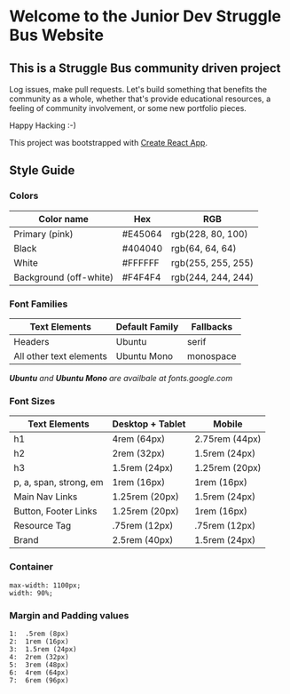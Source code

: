 # Welcome to the Junior Dev Struggle Bus Website

## This is a Struggle Bus community driven project

Log issues, make pull requests. Let's build something that benefits the community as a whole, whether that's provide educational resources, a feeling of community involvement, or some new portfolio pieces.

Happy Hacking :-)

This project was bootstrapped with [Create React App](https://github.com/facebook/create-react-app).

## Style Guide

### Colors

| Color name             | Hex     | RGB                |
| ---------------------- | ------- | ------------------ |
| Primary (pink)         | #E45064 | rgb(228, 80, 100)  |
| Black                  | #404040 | rgb(64, 64, 64)    |
| White                  | #FFFFFF | rgb(255, 255, 255) |
| Background (off-white) | #F4F4F4 | rgb(244, 244, 244) |

### Font Families

| Text Elements           | Default Family | Fallbacks |
| ----------------------- | -------------- | --------- |
| Headers                 | Ubuntu         | serif     |
| All other text elements | Ubuntu Mono    | monospace |

_***Ubuntu*** and ***Ubuntu Mono*** are availbale at fonts.google.com_

### Font Sizes

| Text Elements          | Desktop + Tablet | Mobile         |
| ---------------------- | ---------------- | -------------- |
| h1                     | 4rem (64px)      | 2.75rem (44px) |
| h2                     | 2rem (32px)      | 1.5rem (24px)  |
| h3                     | 1.5rem (24px)    | 1.25rem (20px) |
| p, a, span, strong, em | 1rem (16px)      | 1rem (16px)    |
| Main Nav Links         | 1.25rem (20px)   | 1.5rem (24px)  |
| Button, Footer Links   | 1.25rem (20px)   | 1rem (16px)    |
| Resource Tag           | .75rem (12px)    | .75rem (12px)  |
| Brand                  | 2.5rem (40px)    | 1.5rem (24px)  |

### Container

```
max-width: 1100px;
width: 90%;
```

### Margin and Padding values

```
1:  .5rem (8px)
2:  1rem (16px)
3:  1.5rem (24px)
4:  2rem (32px)
5:  3rem (48px)
6:  4rem (64px)
7:  6rem (96px)
```
